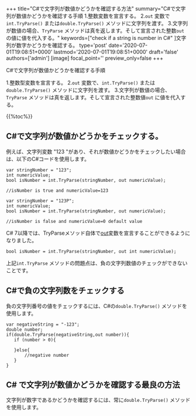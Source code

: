 +++
title="C#で文字列が数値かどうかを確認する方法"
summary="C#で文字列が数値かどうかを確認する手順 1.整数変数を宣言する。 2.`out` 変数で`int.TryParse()` または`double.TryParse()` メソッドに文字列を渡す。 3.文字列が数値の場合、`TryParse` メソッドは真を返します。そして宣言された整数`out` の値に値を代入する。"
keywords=["check if a string is number in C#" ]文字列が数字かどうかを確認する。
type='post'
date='2020-07-01T19:08:51+0000'
lastmod='2020-07-01T19:08:51+0000'
draft='false'
authors=['admin']
[image]
focal_point=''
preview_only=false
+++

C#で文字列が数値かどうかを確認する手順

1.整数型変数を宣言する。
2.`out` 変数で、`int.TryParse()` または`double.TryParse()` メソッドに文字列を渡す。
3.文字列が数値の場合、`TryParse` メソッドは真を返します。そして宣言された整数値`out` に値を代入する。

{{%toc%}}

## C#で文字列が数値かどうかをチェックする。 

例えば、文字列変数 "123 "があり、それが数値かどうかをチェックしたい場合は、以下のC#コードを使用します。

```
var stringNumber = "123";
int numericValue;
bool isNumber = int.TryParse(stringNumber, out numericValue);

//isNumber is true and numericValue=123

var stringNumber = "123P";
int numericValue;
bool isNumber = int.TryParse(stringNumber, out numericValue);

//isNumber is false and numericValue=0 default value

```

C# 7以降では、TryParseメソッド自体で[out](https://www.arungudelli.com/tutorial/c-sharp/difference-between-ref-and-out-parameters-in-c-sharp/)変数を宣言することができるようになりました。

```
bool isNumber = int.TryParse(stringNumber, out int numericValue);

```

上記`int.TryParse` メソッドの問題点は、負の文字列数値のチェックができないことです。

## C#で負の文字列数をチェックする 

負の文字列番号の値をチェックするには、C#の`double.TryParse()` メソッドを使用します。

```
var negativeString = "-123";
double number;
if(double.TryParse(negativeString,out number)){
   if (number > 0){

   }else{
       //negative number 
   }   
}
```

## C# で文字列が数値かどうかを確認する最良の方法 

文字列が数字であるかどうかを確認するには、常に`double.TryParse()` メソッドを使用します。